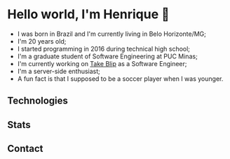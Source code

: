 # Hello world, I'm Henrique 👋

- I was born in Brazil and I'm currently living in Belo Horizonte/MG;
- I'm 20 years old;
- I started programming in 2016 during technical high school;
- I'm a graduate student of Software Engineering at PUC Minas;
- I'm currently working on [Take Blip](https://github.com/takenet) as a Software Engineer;
- I'm a server-side enthusiast;
- A fun fact is that I supposed to be a soccer player when I was younger.

## Technologies


## Stats


## Contact

<!--
- 🔭 I’m currently working on ...
- 🌱 I’m currently learning ...
- 👯 I’m looking to collaborate on ...
- 🤔 I’m looking for help with ...
- 💬 Ask me about ...
- 📫 How to reach me: ...
-->

